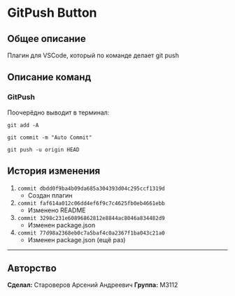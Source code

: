 # GitPush Button

## Общее описание

Плагин для VSCode, который по команде делает git push

## Описание команд

### GitPush

Поочерёдно выводит в терминал:

`git add -A`

`git commit -m "Auto Commit"`

`git push -u origin HEAD`

## История изменения

1. `commit dbdd0f9ba4b09da685a304393d04c295ccf1319d`
    - Создан плагин
2. `commit faf614a012c06dd4ef6f9c7c4625fb0eb4661ebb`
    - Изменено README
3. `commit 3298c231e60896862812e8844ac8046a834482d9`
    - Изменен package.json
4. `commit 77d98a2368eb0c7a5baf4c0a2367f1ba043c21a0`
    - Изменен package.json (ещё раз)

---

## Авторство

**Сделал:** Староверов Арсений Андреевич
**Группа:** М3112